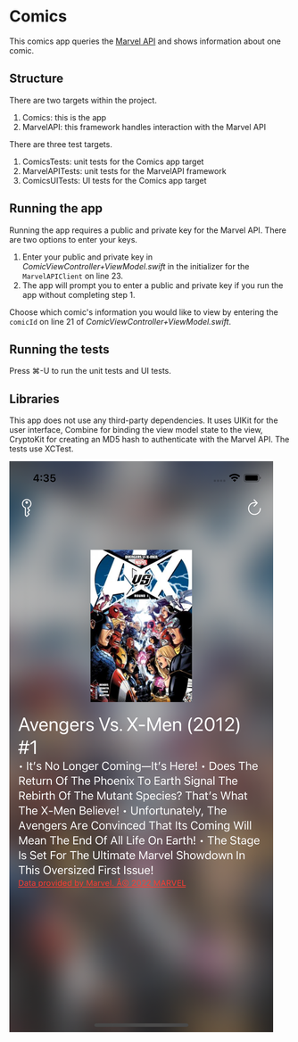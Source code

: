 # Comics

This comics app queries the [Marvel API](https://developer.marvel.com/docs) and shows information about one comic.

## Structure

There are two targets within the project.

1. Comics: this is the app
2. MarvelAPI: this framework handles interaction with the Marvel API

There are three test targets.

1. ComicsTests: unit tests for the Comics app target
2. MarvelAPITests: unit tests for the MarvelAPI framework
3. ComicsUITests: UI tests for the Comics app target

## Running the app

Running the app requires a public and private key for the Marvel API. There are two options to enter your keys.

1. Enter your public and private key in *ComicViewController+ViewModel.swift* in the initializer for the `MarvelAPIClient` on line 23.
2. The app will prompt you to enter a public and private key if you run the app without completing step 1.

Choose which comic's information you would like to view by entering the `comicId` on line 21 of *ComicViewController+ViewModel.swift*.

## Running the tests

Press ⌘-U to run the unit tests and UI tests.

## Libraries

This app does not use any third-party dependencies. It uses UIKit for the user interface, Combine for binding the view model state to the view, CryptoKit for creating an MD5 hash to authenticate with the Marvel API. The tests use XCTest.

![Avengers vs. X-Men](Images/Avengers%20vs%20X-Men.png)